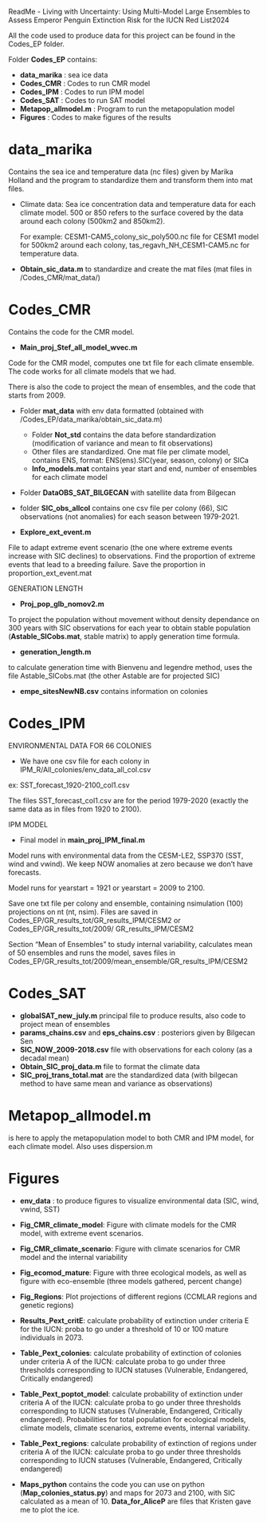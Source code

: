 ﻿ReadMe - Living with Uncertainty: Using Multi-Model Large Ensembles to Assess Emperor Penguin Extinction Risk for the IUCN Red List2024

All the code used to produce data for this project can be found in the Codes\_EP folder.

Folder **Codes\_EP** contains:

- **data\_marika** : sea ice data
- **Codes\_CMR** : Codes to run CMR model
- **Codes\_IPM** : Codes to run IPM model
- **Codes\_SAT** : Codes to run SAT model
- **Metapop\_allmodel.m** : Program to run the metapopulation model  
- **Figures** : Codes to make figures of the results

# **data\_marika**

Contains the sea ice and temperature data (nc files) given by Marika Holland and the program to standardize them and transform them into mat files.

- Climate data: Sea ice concentration data and temperature data for each climate model. 500 or 850 refers to the surface covered by the data around each colony (500km2 and 850km2).

  For example: CESM1-CAM5\_colony\_sic\_poly500.nc file for CESM1 model for 500km2 around each colony, tas\_regavh\_NH\_CESM1-CAM5.nc for temperature data.

- **Obtain\_sic\_data.m** to standardize and create the mat files (mat files in /Codes\_CMR/mat\_data/)

# **Codes\_CMR**

Contains the code for the CMR model.

- **Main\_proj\_Stef\_all\_model\_wvec.m** 

Code for the CMR model, computes one txt file for each climate ensemble. The code works for all climate models that we had.

There is also the code to project the mean of ensembles, and the code that starts from 2009.

- Folder **mat\_data** with env data formatted (obtained with /Codes\_EP/data\_marika/obtain\_sic\_data.m)
  - Folder **Not\_std** contains the data before standardization (modification of variance and mean to fit observations)
  - Other files are standardized. One mat file per climate model, contains ENS, format: ENS(ens).SIC(year, season, colony) or SICa
  - **Info\_models.mat** contains year start and end, number of ensembles for each climate model


- Folder **DataOBS\_SAT\_BILGECAN** with satellite data from Bilgecan 
- folder **SIC\_obs\_allcol** contains one csv file per colony (66), SIC observations (not anomalies) for each season between 1979-2021.


- **Explore\_ext\_event.m** 

File to adapt extreme event scenario (the one where extreme events increase with SIC declines) to observations. Find the proportion of extreme events that lead to a breeding failure. Save the proportion in proportion\_ext\_event.mat

GENERATION LENGTH

- **Proj\_pop\_glb\_nomov2.m**

To project the population without movement without density dependance on 300 years with SIC observations for each year to obtain stable population (**Astable\_SICobs.mat**, stable matrix) to apply generation time formula.

- **generation\_length.m** 

to calculate generation time with Bienvenu and legendre method, uses the file Astable\_SICobs.mat (the other Astable are for projected SIC)

- **empe\_sitesNewNB.csv** contains information on colonies

# **Codes\_IPM**

ENVIRONMENTAL DATA FOR 66 COLONIES

- We have one csv file for each colony in IPM\_R/All\_colonies/env\_data\_all\_col.csv

ex: SST\_forecast\_1920-2100\_col1.csv

The files SST\_forecast\_col1.csv are for the period 1979-2020 (exactly the same data as in files from 1920 to 2100).


IPM MODEL

- Final model in **main\_proj\_IPM\_final.m** 

Model runs with environmental data from the CESM-LE2, SSP370 (SST, wind and vwind). We keep NOW anomalies at zero because we don’t have forecasts.

Model runs for yearstart = 1921 or yearstart = 2009 to 2100.

Save one txt file per colony and ensemble, containing nsimulation (100) projections on nt (nt, nsim). Files are saved in Codes\_EP/GR\_results\_tot/GR\_results\_IPM/CESM2 or Codes\_EP/GR\_results\_tot/2009/ GR\_results\_IPM/CESM2

Section “Mean of Ensembles” to study internal variability, calculates mean of 50 ensembles and runs the model, saves files in Codes\_EP/GR\_results\_tot/2009/mean\_ensemble/GR\_results\_IPM/CESM2

# **Codes\_SAT**

- **globalSAT\_new\_july.m** principal file to produce results, also code to project mean of ensembles
- **params\_chains.csv** and **eps\_chains.csv** : posteriors given by Bilgecan Sen
- **SIC\_NOW\_2009-2018.csv** file with observations for each colony (as a decadal mean)
- **Obtain\_SIC\_proj\_data.m** file to format the climate data
- **SIC\_proj\_trans\_total.mat** are the standardized data (with bilgecan method to have same mean and variance as observations)


# **Metapop\_allmodel.m** 
is here to apply the metapopulation model to both CMR and IPM model, for each climate model. Also uses dispersion.m



# **Figures**

- **env\_data** : to produce figures to visualize environmental data (SIC, wind, vwind, SST)

- **Fig\_CMR\_climate\_model**: Figure with climate models for the CMR model, with extreme event scenarios.

- **Fig\_CMR\_climate\_scenario**: Figure with climate scenarios for CMR model and the internal variability

- **Fig\_ecomod\_mature**: Figure with three ecological models, as well as figure with eco-ensemble (three models gathered, percent change)

- **Fig\_Regions**: Plot projections of different regions (CCMLAR regions and genetic regions)

- **Results\_Pext\_critE**: calculate probability of extinction under criteria E for the IUCN: proba to go under a threshold of 10 or 100 mature individuals in 2073.

- **Table\_Pext\_colonies**: calculate probability of extinction of colonies under criteria A of the IUCN: calculate proba to go under three thresholds corresponding to IUCN statuses (Vulnerable, Endangered, Critically endangered)

- **Table\_Pext\_poptot\_model**: calculate probability of extinction under criteria A of the IUCN: calculate proba to go under three thresholds corresponding to IUCN statuses (Vulnerable, Endangered, Critically endangered). Probabilities for total population for ecological models, climate models, climate scenarios, extreme events, internal variability.

- **Table\_Pext\_regions**: calculate probability of extinction of regions under criteria A of the IUCN: calculate proba to go under three thresholds corresponding to IUCN statuses (Vulnerable, Endangered, Critically endangered)

- **Maps\_python** contains the code you can use on python (**Map\_colonies\_status.py**) and maps for 2073 and 2100, with SIC calculated as a mean of 10. **Data\_for\_AliceP** are files that Kristen gave me to plot the ice.






